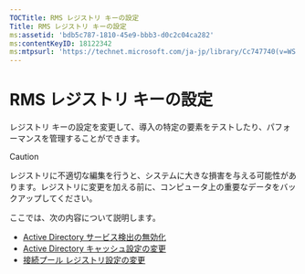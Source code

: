 ```yaml
---
TOCTitle: RMS レジストリ キーの設定
Title: RMS レジストリ キーの設定
ms:assetid: 'bdb5c787-1810-45e9-bbb3-d0c2c04ca282'
ms:contentKeyID: 18122342
ms:mtpsurl: 'https://technet.microsoft.com/ja-jp/library/Cc747740(v=WS.10)'
---
```


RMS レジストリ キーの設定
=========================

レジストリ キーの設定を変更して、導入の特定の要素をテストしたり、パフォーマンスを管理することができます。

> [!Caution]  
> レジストリに不適切な編集を行うと、システムに大きな損害を与える可能性があります。レジストリに変更を加える前に、コンピュータ上の重要なデータをバックアップしてください。 

ここでは、次の内容について説明します。

-   [Active Directory サービス検出の無効化](https://technet.microsoft.com/9d97e7fb-5b05-4853-ad7b-6cc82b9729f0)
-   [Active Directory キャッシュ設定の変更](https://technet.microsoft.com/8789a7a5-2065-4fae-9104-e0a70f1f2fb6)
-   [接続プール レジストリ設定の変更](https://technet.microsoft.com/c61d91db-a1ad-4ca5-a492-015da629afbc)
